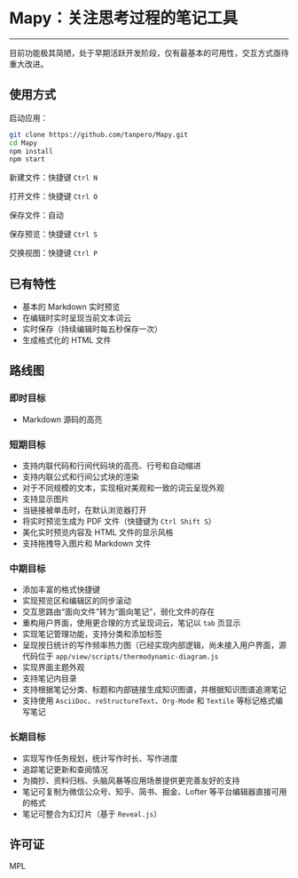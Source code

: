 # Mapy：关注思考过程的笔记工具

---

目前功能极其简陋，处于早期活跃开发阶段，仅有最基本的可用性，交互方式亟待重大改进。

## 使用方式

启动应用：

```bash
git clone https://github.com/tanpero/Mapy.git
cd Mapy
npm install
npm start
```

新建文件：快捷键 `Ctrl N`

打开文件：快捷键 `Ctrl O`

保存文件：自动

保存预览：快捷键 `Ctrl S`

交换视图：快捷键 `Ctrl P`

## 已有特性

- 基本的 Markdown 实时预览
- 在编辑时实时呈现当前文本词云
- 实时保存（持续编辑时每五秒保存一次）
- 生成格式化的 HTML 文件

## 路线图

### 即时目标

- Markdown 源码的高亮

### 短期目标

- 支持内联代码和行间代码块的高亮、行号和自动缩进
- 支持内联公式和行间公式块的渲染
- 对于不同规模的文本，实现相对美观和一致的词云呈现外观
- 支持显示图片
- 当链接被单击时，在默认浏览器打开
- 将实时预览生成为 PDF 文件（快捷键为 `Ctrl Shift S`）
- 美化实时预览内容及 HTML 文件的显示风格
- 支持拖拽导入图片和 Markdown 文件

### 中期目标

- 添加丰富的格式快捷键
- 实现预览区和编辑区的同步滚动
- 交互思路由“面向文件”转为“面向笔记”，弱化文件的存在
- 重构用户界面，使用更合理的方式呈现词云，笔记以 `tab` 页显示
- 实现笔记管理功能，支持分类和添加标签
- 呈现按日统计的写作频率热力图（已经实现内部逻辑，尚未接入用户界面，源代码位于 `app/view/scripts/thermodynamic-diagram.js`
- 实现界面主题外观
- 支持笔记内目录
- 支持根据笔记分类、标题和内部链接生成知识图谱，并根据知识图谱追溯笔记
- 支持使用 `AsciiDoc`、`reStructureText`、`Org-Mode` 和 `Textile` 等标记格式编写笔记

### 长期目标

- 实现写作任务规划，统计写作时长、写作进度
- 追踪笔记更新和查阅情况
- 为摘抄、资料归档、头脑风暴等应用场景提供更完善友好的支持
- 笔记可复制为微信公众号、知乎、简书、掘金、Lofter 等平台编辑器直接可用的格式
- 笔记可整合为幻灯片（基于 `Reveal.js`）

## 许可证

MPL
